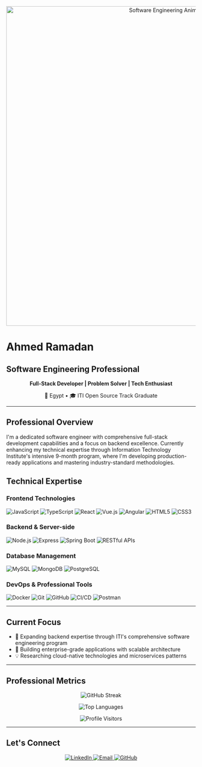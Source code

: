 <div align="center">
  <img src="./assets/mario.gif" style="width: 850px" alt="Software Engineering Animation">
</div>

# Ahmed Ramadan
## Software Engineering Professional

<div align="center">
  <p><strong>Full-Stack Developer | Problem Solver | Tech Enthusiast</strong></p>
  <p>📍 Egypt • 🎓 ITI Open Source Track Graduate</p>
</div>

---

## Professional Overview

I'm a dedicated software engineer with comprehensive full-stack development capabilities and a focus on backend excellence. Currently enhancing my technical expertise through Information Technology Institute's intensive 9-month program, where I'm developing production-ready applications and mastering industry-standard methodologies.

## Technical Expertise

### Frontend Technologies
![JavaScript](https://img.shields.io/badge/-JavaScript-F7DF1E?style=flat-square&logo=javascript&logoColor=black)
![TypeScript](https://img.shields.io/badge/-TypeScript-3178C6?style=flat-square&logo=typescript&logoColor=white)
![React](https://img.shields.io/badge/-React-61DAFB?style=flat-square&logo=react&logoColor=black)
![Vue.js](https://img.shields.io/badge/-Vue.js-4FC08D?style=flat-square&logo=vuedotjs&logoColor=white)
![Angular](https://img.shields.io/badge/-Angular-DD0031?style=flat-square&logo=angular&logoColor=white)
![HTML5](https://img.shields.io/badge/-HTML5-E34F26?style=flat-square&logo=html5&logoColor=white)
![CSS3](https://img.shields.io/badge/-CSS3-1572B6?style=flat-square&logo=css3&logoColor=white)

### Backend & Server-side
![Node.js](https://img.shields.io/badge/-Node.js-339933?style=flat-square&logo=nodedotjs&logoColor=white)
![Express](https://img.shields.io/badge/-Express-000000?style=flat-square&logo=express&logoColor=white)
![Spring Boot](https://img.shields.io/badge/-Spring_Boot-6DB33F?style=flat-square&logo=springboot&logoColor=white)
![RESTful APIs](https://img.shields.io/badge/-RESTful_APIs-009688?style=flat-square&logo=fastapi&logoColor=white)

### Database Management
![MySQL](https://img.shields.io/badge/-MySQL-4479A1?style=flat-square&logo=mysql&logoColor=white)
![MongoDB](https://img.shields.io/badge/-MongoDB-47A248?style=flat-square&logo=mongodb&logoColor=white)
![PostgreSQL](https://img.shields.io/badge/-PostgreSQL-336791?style=flat-square&logo=postgresql&logoColor=white)

### DevOps & Professional Tools
![Docker](https://img.shields.io/badge/-Docker-2496ED?style=flat-square&logo=docker&logoColor=white)
![Git](https://img.shields.io/badge/-Git-F05032?style=flat-square&logo=git&logoColor=white)
![GitHub](https://img.shields.io/badge/-GitHub-181717?style=flat-square&logo=github&logoColor=white)
![CI/CD](https://img.shields.io/badge/-CI/CD-4285F4?style=flat-square&logo=jenkins&logoColor=white)
![Postman](https://img.shields.io/badge/-Postman-FF6C37?style=flat-square&logo=postman&logoColor=white)

---

## Current Focus
- 🔭 Expanding backend expertise through ITI's comprehensive software engineering program
- 🌱 Building enterprise-grade applications with scalable architecture
- 💡 Researching cloud-native technologies and microservices patterns

---

## Professional Metrics

<div align="center">
  
  ![GitHub Streak](https://streak-stats.demolab.com?user=ahmedoweis72&theme=tokyonight&border_radius=6&date_format=M%20j%5B%2C%20Y%5D)
  
  ![Top Languages](https://github-readme-stats.vercel.app/api/top-langs/?username=ahmedoweis72&layout=compact&theme=tokyonight&hide_border=true&card_width=445)
  
  <img src="https://komarev.com/ghpvc/?username=ahmedoweis72&style=flat-square&color=6366f1" alt="Profile Visitors">
</div>

---

## Let's Connect

<div align="center">
  <a href="https://www.linkedin.com/in/ahmed-ramadan-o/" target="_blank">
    <img src="https://img.shields.io/badge/LinkedIn-0077B5?style=for-the-badge&logo=linkedin&logoColor=white" alt="LinkedIn">
  </a>
  <a href="mailto:ahmedramadanmohamedoweis@gmail.com">
    <img src="https://img.shields.io/badge/Email-D14836?style=for-the-badge&logo=gmail&logoColor=white" alt="Email">
  </a>
  <a href="https://github.com/ahmedoweis72" target="_blank">
    <img src="https://img.shields.io/badge/GitHub-181717?style=for-the-badge&logo=github&logoColor=white" alt="GitHub">
  </a>
</div>
